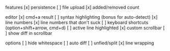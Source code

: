 features
[x] persistence
[ ] file upload
[x] added/removed count

editor
[x] cmd+a result
[ ] syntax highlighting (bonus for auto-detect)
[x] line numbers
[x] line numbers that don't suck
[ ] keyboard shortcuts (option+shift+arrow, cmd+d)
[ ] active line highlighted
[x] custom scrollbar
[ ] show diff in scrollbar

options
[ ] hide whitespace
[ ] auto diff
[ ] unfied/split
[x] line wrapping
